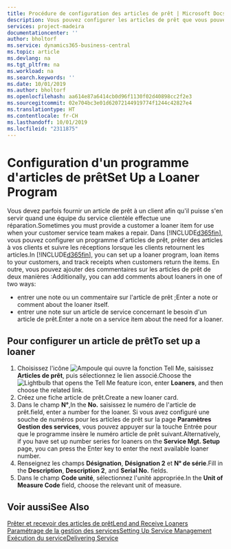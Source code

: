 ```yaml
---
title: Procédure de configuration des articles de prêt | Microsoft Docs
description: Vous pouvez configurer les articles de prêt que vous pouvez prêter aux clients afin de remplacer les articles de service lors de leur maintenance.
services: project-madeira
documentationcenter: ''
author: bholtorf
ms.service: dynamics365-business-central
ms.topic: article
ms.devlang: na
ms.tgt_pltfrm: na
ms.workload: na
ms.search.keywords: ''
ms.date: 10/01/2019
ms.author: bholtorf
ms.openlocfilehash: aa614e87a6414cb0d96f1130f02d40898cc2f2e3
ms.sourcegitcommit: 02e704bc3e01d62072144919774f1244c42827e4
ms.translationtype: HT
ms.contentlocale: fr-CH
ms.lasthandoff: 10/01/2019
ms.locfileid: "2311875"
---
```

# <a name="set-up-a-loaner-program"></a><span data-ttu-id="7b740-103">Configuration d'un programme d'articles de prêt</span><span class="sxs-lookup"><span data-stu-id="7b740-103">Set Up a Loaner Program</span></span>
<span data-ttu-id="7b740-104">Vous devez parfois fournir un article de prêt à un client afin qu'il puisse s'en servir quand une équipe du service clientèle effectue une réparation.</span><span class="sxs-lookup"><span data-stu-id="7b740-104">Sometimes you must provide a customer a loaner item for use when your customer service team makes a repair.</span></span> <span data-ttu-id="7b740-105">Dans [!INCLUDE[d365fin](includes/d365fin_md.md)], vous pouvez configurer un programme d'articles de prêt, prêter des articles à vos clients et suivre les réceptions lorsque les clients retournent les articles.</span><span class="sxs-lookup"><span data-stu-id="7b740-105">In [!INCLUDE[d365fin](includes/d365fin_md.md)], you can set up a loaner program, loan items to your customers, and track receipts when customers return the items.</span></span> <span data-ttu-id="7b740-106">En outre, vous pouvez ajouter des commentaires sur les articles de prêt de deux manières :</span><span class="sxs-lookup"><span data-stu-id="7b740-106">Additionally, you can add comments about loaners in one of two ways:</span></span>  
  
* <span data-ttu-id="7b740-107">entrer une note ou un commentaire sur l'article de prêt ;</span><span class="sxs-lookup"><span data-stu-id="7b740-107">Enter a note or comment about the loaner itself.</span></span>  
* <span data-ttu-id="7b740-108">entrer une note sur un article de service concernant le besoin d'un article de prêt.</span><span class="sxs-lookup"><span data-stu-id="7b740-108">Enter a note on a service item about the need for a loaner.</span></span>  

## <a name="to-set-up-a-loaner"></a><span data-ttu-id="7b740-109">Pour configurer un article de prêt</span><span class="sxs-lookup"><span data-stu-id="7b740-109">To set up a loaner</span></span>  
1. <span data-ttu-id="7b740-110">Choisissez l'icône ![Ampoule qui ouvre la fonction Tell Me](media/ui-search/search_small.png "Dites-moi ce que vous voulez faire"), saisissez **Articles de prêt**, puis sélectionnez le lien associé.</span><span class="sxs-lookup"><span data-stu-id="7b740-110">Choose the ![Lightbulb that opens the Tell Me feature](media/ui-search/search_small.png "Tell me what you want to do") icon, enter **Loaners**, and then choose the related link.</span></span>  
2. <span data-ttu-id="7b740-111">Créez une fiche article de prêt.</span><span class="sxs-lookup"><span data-stu-id="7b740-111">Create a new loaner card.</span></span> 
3. <span data-ttu-id="7b740-112">Dans le champ **N°**,</span><span class="sxs-lookup"><span data-stu-id="7b740-112">In the **No.**</span></span> <span data-ttu-id="7b740-113">saisissez le numéro de l'article de prêt.</span><span class="sxs-lookup"><span data-stu-id="7b740-113">field, enter a number for the loaner.</span></span> <span data-ttu-id="7b740-114">Si vous avez configuré une souche de numéros pour les articles de prêt sur la page **Paramètres Gestion des services**, vous pouvez appuyer sur la touche Entrée pour que le programme insère le numéro article de prêt suivant.</span><span class="sxs-lookup"><span data-stu-id="7b740-114">Alternatively, if you have set up number series for loaners on the **Service Mgt. Setup** page, you can press the Enter key to enter the next available loaner number.</span></span>  
4. <span data-ttu-id="7b740-115">Renseignez les champs **Désignation**, **Désignation 2** et **N° de série**.</span><span class="sxs-lookup"><span data-stu-id="7b740-115">Fill in the **Description**, **Description 2**, and **Serial No.** fields.</span></span>  
5. <span data-ttu-id="7b740-116">Dans le champ **Code unité**, sélectionnez l'unité appropriée.</span><span class="sxs-lookup"><span data-stu-id="7b740-116">In the **Unit of Measure Code** field, choose the relevant unit of measure.</span></span>  
  
## <a name="see-also"></a><span data-ttu-id="7b740-117">Voir aussi</span><span class="sxs-lookup"><span data-stu-id="7b740-117">See Also</span></span>
[<span data-ttu-id="7b740-118">Prêter et recevoir des articles de prêt</span><span class="sxs-lookup"><span data-stu-id="7b740-118">Lend and Receive Loaners</span></span>](service-how-to-lend-receive-loaners.md)  
[<span data-ttu-id="7b740-119">Paramétrage de la gestion des services</span><span class="sxs-lookup"><span data-stu-id="7b740-119">Setting Up Service Management</span></span>](service-setup-service.md)  
[<span data-ttu-id="7b740-120">Exécution du service</span><span class="sxs-lookup"><span data-stu-id="7b740-120">Delivering Service</span></span>](service-deliver-service.md)  

